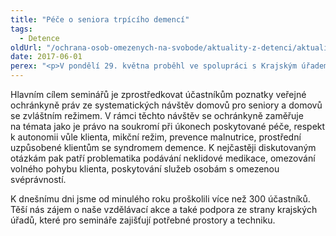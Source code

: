 ```yaml
---
title: "Péče o seniora trpícího demencí"
tags:
  - Detence
oldUrl: "/ochrana-osob-omezenych-na-svobode/aktuality-z-detenci/aktuality-z-detenci-2017/pece-o-seniora-trpiciho-demenci/"
date: 2017-06-01
perex: "<p>V pondělí 29. května proběhl ve spolupráci s Krajským úřadem Královehradeckého kraje další ze série seminářů zaměřených problematiku péče o seniory trpící syndromem demence v pobytových sociálních službách.</p>"
---
```


<!-- imported from the old website -->

<p>Hlavním cílem seminářů je zprostředkovat účastníkům poznatky veřejné ochránkyně práv ze systematických návštěv domovů pro seniory a domovů se zvláštním režimem. V rámci těchto návštěv se ochránkyně zaměřuje na témata jako je právo na soukromí při úkonech poskytované péče, respekt k autonomii vůle klienta, mikční režim, prevence malnutrice, prostřední uzpůsobené klientům se syndromem demence. K nejčastěji diskutovaným otázkám pak patří problematika podávání neklidové medikace, omezování volného pohybu klienta, poskytování služeb osobám s omezenou svéprávností.</p><p> K dnešnímu dni jsme od minulého roku proškolili více než 300 účastníků. Těší nás zájem o naše vzdělávací akce a také podpora ze strany krajských úřadů, které pro semináře zajišťují potřebné prostory a techniku.</p>
